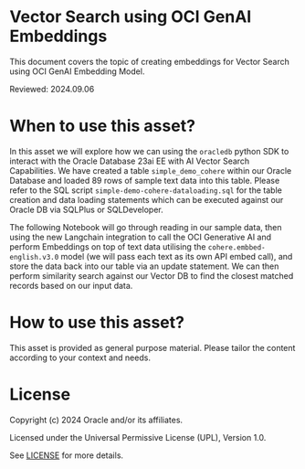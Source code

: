 # Vector Search using OCI GenAI Embeddings
 
This document covers the topic of creating embeddings for Vector Search using OCI GenAI Embedding Model.

Reviewed: 2024.09.06
 

# When to use this asset?

In this asset we will explore how we can using the `oracledb` python SDK to interact with the Oracle Database 23ai EE with AI Vector Search Capabilities. We have created a table `simple_demo_cohere` within our Oracle Database and loaded 89 rows of sample text data into this table. Please refer to the SQL script `simple-demo-cohere-dataloading.sql` for the table creation and data loading statements which can be executed against our Oracle DB via SQLPlus or SQLDeveloper.

The following Notebook will go through reading in our sample data, then using the new Langchain integration to call the OCI Generative AI and perform Embeddings on top of text data utilising the `cohere.embbed-english.v3.0` model (we will pass each text as its own API embed call), and store the data back into our table via an update statement. We can then perform similarity search against our Vector DB to find the closest matched records based on our input data.


# How to use this asset?

This asset is provided as general purpose material. Please tailor the content according to your context and needs.


# License
 
Copyright (c) 2024 Oracle and/or its affiliates.
 
Licensed under the Universal Permissive License (UPL), Version 1.0.
 
See [LICENSE](https://github.com/oracle-devrel/technology-engineering/blob/main/LICENSE) for more details.
